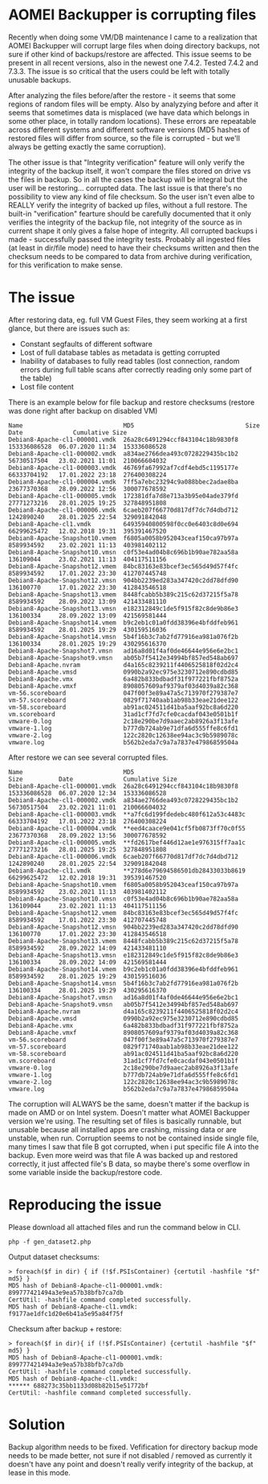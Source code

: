 # AOMEI Backupper is corrupting files
Recently when doing some VM/DB maintenance I came to a realization that AOMEI Backupper will corrupt large files when doing directory backups, not sure if other kind of backups/restore are affected. This issue seems to be present in all recent versions, also in the newest one 7.4.2. Tested 7.4.2 and 7.3.3. The issue is so critical that the users could be left with totally unusable backups.

After analyzing the files before/after the restore - it seems that some regions of random files will be empty. Also by analyzying before and after it seems that sometimes data is misplaced (we have data which belongs in some other place, in totally random locations). These errors are repeatable across different systems and different software versions (MD5 hashes of restored files will differ from source, so the file is corrupted - but we'll always be getting exactly the same corruption).

The other issue is that "Integrity verification" feature will only verify the integrity of the backup itself, it won't compare the files stored on drive vs the files in backup. So in all the cases the backup will be integral but the user will be restoring... corrupted data. The last issue is that there's no possibility to view any kind of file checksum. So the user isn't even albe to REALLY verify the integrity of backed up files, without a full restore. The built-in "verification" fearture should be carefully documented that it only verifies the integrity of the backup file, not integrity of the source as in current shape it only gives a false hope of integrity. All corrupted backups i made - successfully passed the integrity tests. Probably all ingested files (at least in dir/file mode) need to have their checksums written and then the checksum needs to be compared to data from archive during verification, for this verification to make sense.

# The issue
After restoring data, eg. full VM Guest Files, they seem working at a first glance, but there are issues such as:
- Constant segfaults of different software
- Lost of full database tables as metadata is getting corrupted
- Inability of databases to fully read tables (lost connection, random errors during full table scans after correctly reading only some part of the table)
- Lost file content

There is an example below for file backup and restore checksums (restore was done right after backup on disabled VM)
```
Name                            MD5                               Size          Date              Cumulative Size  
Debian8-Apache-cl1-000001.vmdk  26a28c6491294ccf843104c18b9830f8  153336086528  06.07.2020 11:34  153336086528      
Debian8-Apache-cl1-000002.vmdk  a834ae2766dea493c0728229435bc1b2  56730517504   23.02.2021 11:01  210066604032      
Debian8-Apache-cl1-000003.vmdk  46769fa67992af7cdf4ebd5c1195177e  66333704192   17.01.2022 23:18  276400308224      
Debian8-Apache-cl1-000004.vmdk  7ff5a7ebc23294c9a088bbec2adae8ba  23677370368   28.09.2022 12:56  300077678592      
Debian8-Apache-cl1-000005.vmdk  172381dfa7d8e713a3b95e04ade379fd  27771273216   28.01.2025 19:25  327848951808      
Debian8-Apache-cl1-000006.vmdk  6caeb207f66770d817df7dc7d4dbd712  1242890240    28.01.2025 22:54  329091842048      
Debian8-Apache-cl1.vmdk         64935940800598f0cc0e6403c8d0e694  66299625472   12.02.2018 19:31  395391467520      
Debian8-Apache-Snapshot10.vmem  f6805a0058b952043ceaf150ca97b97a  8589934592    23.02.2021 11:13  403981402112      
Debian8-Apache-Snapshot10.vmsn  c0f53e4ad04b8c696b1b90ae782aa58a  136109044     23.02.2021 11:13  404117511156      
Debian8-Apache-Snapshot12.vmem  84bc83163e83bcef3ec565d49d57f4fc  8589934592    17.01.2022 23:30  412707445748      
Debian8-Apache-Snapshot12.vmsn  904bb2239ed283a347420c2dd78dfd90  136100770     17.01.2022 23:30  412843546518      
Debian8-Apache-Snapshot13.vmem  8448fcabb5b389c215c62d37215f5a78  8589934592    28.09.2022 13:09  421433481110      
Debian8-Apache-Snapshot13.vmsn  e182312849c1de5f915f82c8de9b86e3  136100334     28.09.2022 13:09  421569581444      
Debian8-Apache-Snapshot14.vmem  b9c2eb1c01a0fdd38396e4bfddfeb961  8589934592    28.01.2025 19:29  430159516036      
Debian8-Apache-Snapshot14.vmsn  5b4f16b3c7ab2fd77916ea981a076f2b  136100334     28.01.2025 19:29  430295616370      
Debian8-Apache-Snapshot7.vmsn   ad16a8d01f4af0de46644e956e6e2bc1                                                    
Debian8-Apache-Snapshot9.vmsn   ab05b7f5412e34994bf857ed548ab697                                                    
Debian8-Apache.nvram            d4a165c8239211f4406525818f02d2c4                                                    
Debian8-Apache.vmsd             0990b2a92ec975e3230712e890cdbd85                                                    
Debian8-Apache.vmx              6a482b833bdbadf31f977221fbf8752a                                                    
Debian8-Apache.vmxf             8908057609af9379af03d4039a82c368                                                    
vm-56.scoreboard                047f00f3e89a47a5c713970f279387e7                                                    
vm-57.scoreboard                0829f71740aab1ab98b33eae21dee122                                                    
vm-58.scoreboard                ab91ac024511d41ba5aaf92bc8a6d220                                                    
vm.scoreboard                   31ad1cf7fd7cfe0cacdaf043e0501b1f                                                    
vmware-0.log                    2c18e290be7d9aaec2ab8926a3f13afe                                                    
vmware-1.log                    b777db724ab9e71dfa6d555ffe8c6fd1                                                    
vmware-2.log                    122c2820c12638ee94ac3c9b5989078c                                                    
vmware.log                      b562b2eda7c9a7a7837e47986859504a 
```

After restore we can see several corrupted files. 
```
Name                            MD5                                 Size          Date              Cumulative Size  
Debian8-Apache-cl1-000001.vmdk  26a28c6491294ccf843104c18b9830f8    153336086528  06.07.2020 12:34  153336086528      
Debian8-Apache-cl1-000002.vmdk  a834ae2766dea493c0728229435bc1b2    56730517504   23.02.2021 11:01  210066604032      
Debian8-Apache-cl1-000003.vmdk  **a7fc6d199fdedebc480f612a53c4483c  66333704192   17.01.2022 23:18  276400308224      
Debian8-Apache-cl1-000004.vmdk  **eed4caace9e041cf5fb0873ff70c0f55  23677370368   28.09.2022 13:56  300077678592      
Debian8-Apache-cl1-000005.vmdk  **fd2617bef446d12ae1e976315ff7aa1c  27771273216   28.01.2025 19:25  327848951808      
Debian8-Apache-cl1-000006.vmdk  6caeb207f66770d817df7dc7d4dbd712    1242890240    28.01.2025 22:54  329091842048      
Debian8-Apache-cl1.vmdk         **278d6e79694586501db28433033b8619  66299625472   12.02.2018 19:31  395391467520      
Debian8-Apache-Snapshot10.vmem  f6805a0058b952043ceaf150ca97b97a    8589934592    23.02.2021 11:13  403981402112      
Debian8-Apache-Snapshot10.vmsn  c0f53e4ad04b8c696b1b90ae782aa58a    136109044     23.02.2021 11:13  404117511156      
Debian8-Apache-Snapshot12.vmem  84bc83163e83bcef3ec565d49d57f4fc    8589934592    17.01.2022 23:30  412707445748      
Debian8-Apache-Snapshot12.vmsn  904bb2239ed283a347420c2dd78dfd90    136100770     17.01.2022 23:30  412843546518      
Debian8-Apache-Snapshot13.vmem  8448fcabb5b389c215c62d37215f5a78    8589934592    28.09.2022 14:09  421433481110      
Debian8-Apache-Snapshot13.vmsn  e182312849c1de5f915f82c8de9b86e3    136100334     28.09.2022 14:09  421569581444      
Debian8-Apache-Snapshot14.vmem  b9c2eb1c01a0fdd38396e4bfddfeb961    8589934592    28.01.2025 19:29  430159516036      
Debian8-Apache-Snapshot14.vmsn  5b4f16b3c7ab2fd77916ea981a076f2b    136100334     28.01.2025 19:29  430295616370      
Debian8-Apache-Snapshot7.vmsn   ad16a8d01f4af0de46644e956e6e2bc1                                                    
Debian8-Apache-Snapshot9.vmsn   ab05b7f5412e34994bf857ed548ab697                                                    
Debian8-Apache.nvram            d4a165c8239211f4406525818f02d2c4                                                    
Debian8-Apache.vmsd             0990b2a92ec975e3230712e890cdbd85                                                    
Debian8-Apache.vmx              6a482b833bdbadf31f977221fbf8752a                                                    
Debian8-Apache.vmxf             8908057609af9379af03d4039a82c368                                                    
vm-56.scoreboard                047f00f3e89a47a5c713970f279387e7                                                    
vm-57.scoreboard                0829f71740aab1ab98b33eae21dee122                                                    
vm-58.scoreboard                ab91ac024511d41ba5aaf92bc8a6d220                                                    
vm.scoreboard                   31ad1cf7fd7cfe0cacdaf043e0501b1f                                                    
vmware-0.log                    2c18e290be7d9aaec2ab8926a3f13afe                                                    
vmware-1.log                    b777db724ab9e71dfa6d555ffe8c6fd1                                                    
vmware-2.log                    122c2820c12638ee94ac3c9b5989078c                                                    
vmware.log                      b562b2eda7c9a7a7837e47986859504a                
```

The corruption will ALWAYS be the same, doesn't matter if the backup is made on AMD or on Intel system. Doesn't matter what AOMEI Backupper version we're using. The resulting set of files is basically runnable, but unusable because all installed apps are crashing, missing data or are unstable, when run. Corruption seems to not be contained inside single file, many times I saw that file B got corrupted, when i put specific file A into the backup. Even more weird was that file A was backed up and restored correctly, it just affected file's B data, so maybe there's some overflow in some variable inside the backup/restore code.

# Reproducing the issue
Please download all attached files and run the command below in CLI.
```
php -f gen_dataset2.php
```

Output dataset checksums:
```
> foreach($f in dir) { if (!$f.PSIsContainer) {certutil -hashfile "$f" md5} }
MD5 hash of Debian8-Apache-cl1-000001.vmdk:
899777421494a3e9ea57b38bfb7ca7db
CertUtil: -hashfile command completed successfully.
MD5 hash of Debian8-Apache-cl1.vmdk:
f9177ae1dfc1d20e6b41a5e95a84f75f
```

Checksum after backup + restore:
```
> foreach($f in dir){ if (!$f.PSIsContainer) {certutil -hashfile "$f" md5} }
MD5 hash of Debian8-Apache-cl1-000001.vmdk:
899777421494a3e9ea57b38bfb7ca7db
CertUtil: -hashfile command completed successfully.
MD5 hash of Debian8-Apache-cl1.vmdk:
****** 688273c35bb1133d08b82b15e51772bf
CertUtil: -hashfile command completed successfully.
```

# Solution
Backup algorithm needs to be fixed. Vefification for directory backup mode needs to be made better, not sure if not disabled / removed as currently it doesn't have any point and doesn't really verify integrity of the backup, at lease in this mode.
